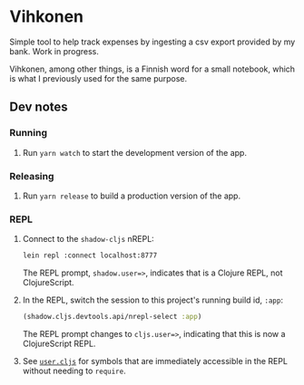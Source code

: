 # Vihkonen

Simple tool to help track expenses by ingesting a csv export provided by my bank. Work in progress.

Vihkonen, among other things, is a Finnish word for a small notebook, which is what I previously used for the same purpose.


## Dev notes

### Running

1. Run `yarn watch` to start the development version of the app.

### Releasing

1. Run `yarn release` to build a production version of the app.

### REPL

1. Connect to the `shadow-cljs` nREPL:
    ```sh
    lein repl :connect localhost:8777
    ```
    The REPL prompt, `shadow.user=>`, indicates that is a Clojure REPL, not ClojureScript.

2. In the REPL, switch the session to this project's running build id, `:app`:
    ```clj
    (shadow.cljs.devtools.api/nrepl-select :app)
    ```
    The REPL prompt changes to `cljs.user=>`, indicating that this is now a ClojureScript REPL.
3. See [`user.cljs`](dev/cljs/user.cljs) for symbols that are immediately accessible in the REPL
without needing to `require`.
